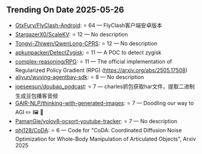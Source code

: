## Trending On Date 2025-05-26

- [GtxFury/FlyClash-Android](https://github.com/GtxFury/FlyClash-Android): ⭐ 64 — FlyClash客户端安卓版本
- [StargazerX0/ScaleKV](https://github.com/StargazerX0/ScaleKV): ⭐ 12 — No description
- [Tongyi-Zhiwen/QwenLong-CPRS](https://github.com/Tongyi-Zhiwen/QwenLong-CPRS): ⭐ 12 — No description
- [apkunpacker/DetectZygisk](https://github.com/apkunpacker/DetectZygisk): ⭐ 11 — A POC to detect zygisk
- [complex-reasoning/RPG](https://github.com/complex-reasoning/RPG): ⭐ 11 — The official implementation of Regularized Policy Gradient (RPG) (https://arxiv.org/abs/2505.17508)
- [aliyun/wuying-agentbay-sdk](https://github.com/aliyun/wuying-agentbay-sdk): ⭐ 8 — No description
- [joeseesun/doubao_podcast](https://github.com/joeseesun/doubao_podcast): ⭐ 7 — charles抓包获取har文件，提取二进制生成豆包播客音频
- [GAIR-NLP/thinking-with-generated-images](https://github.com/GAIR-NLP/thinking-with-generated-images): ⭐ 7 — Doodling our way to AGI ✏️ 🖼️ 🧠
- [PamanGie/yolov8-ocsort-youtube-tracker](https://github.com/PamanGie/yolov8-ocsort-youtube-tracker): ⭐ 7 — No description
- [phj128/CoDA](https://github.com/phj128/CoDA): ⭐ 6 — Code for "CoDA: Coordinated Diffusion Noise Optimization for Whole-Body Manipulation of Articulated Objects", Arxiv 2025

